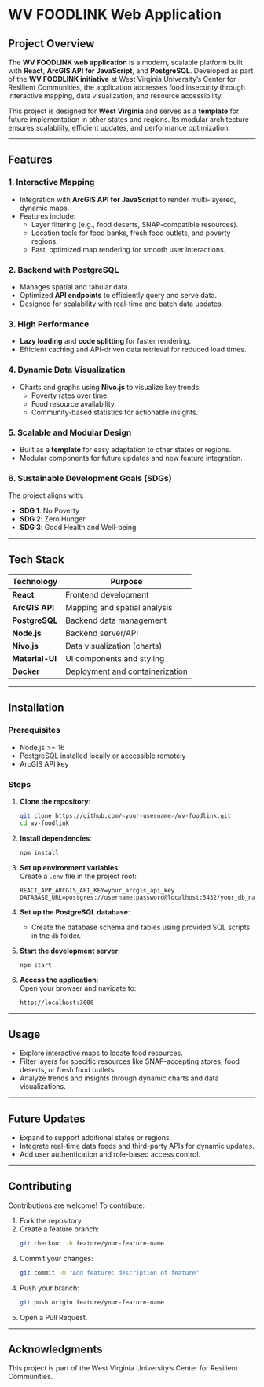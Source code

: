 
# **WV FOODLINK Web Application**

## **Project Overview**
The **WV FOODLINK web application** is a modern, scalable platform built with **React**, **ArcGIS API for JavaScript**, and **PostgreSQL**. Developed as part of the **WV FOODLINK initiative** at West Virginia University’s Center for Resilient Communities, the application addresses food insecurity through interactive mapping, data visualization, and resource accessibility.

This project is designed for **West Virginia** and serves as a **template** for future implementation in other states and regions. Its modular architecture ensures scalability, efficient updates, and performance optimization.

---

## **Features**

### 1. **Interactive Mapping**
- Integration with **ArcGIS API for JavaScript** to render multi-layered, dynamic maps.
- Features include:
   - Layer filtering (e.g., food deserts, SNAP-compatible resources).
   - Location tools for food banks, fresh food outlets, and poverty regions.
   - Fast, optimized map rendering for smooth user interactions.

### 2. **Backend with PostgreSQL**
- Manages spatial and tabular data.
- Optimized **API endpoints** to efficiently query and serve data.  
- Designed for scalability with real-time and batch data updates.

### 3. **High Performance**
- **Lazy loading** and **code splitting** for faster rendering.  
- Efficient caching and API-driven data retrieval for reduced load times.  

### 4. **Dynamic Data Visualization**
- Charts and graphs using **Nivo.js** to visualize key trends:
   - Poverty rates over time.
   - Food resource availability.
   - Community-based statistics for actionable insights.

### 5. **Scalable and Modular Design**
- Built as a **template** for easy adaptation to other states or regions.  
- Modular components for future updates and new feature integration.

### 6. **Sustainable Development Goals (SDGs)**
The project aligns with:  
- **SDG 1**: No Poverty  
- **SDG 2**: Zero Hunger  
- **SDG 3**: Good Health and Well-being  

---

## **Tech Stack**

| **Technology**      | **Purpose**                     |
|----------------------|---------------------------------|
| **React**           | Frontend development            |
| **ArcGIS API**      | Mapping and spatial analysis    |
| **PostgreSQL**      | Backend data management         |
| **Node.js**         | Backend server/API              |
| **Nivo.js**         | Data visualization (charts)     |
| **Material-UI**     | UI components and styling       |
| **Docker**          | Deployment and containerization |

---

## **Installation**

### **Prerequisites**
- Node.js >= 16  
- PostgreSQL installed locally or accessible remotely  
- ArcGIS API key  

### **Steps**

1. **Clone the repository**:
   ```bash
   git clone https://github.com/<your-username>/wv-foodlink.git
   cd wv-foodlink
   ```

2. **Install dependencies**:
   ```bash
   npm install
   ```

3. **Set up environment variables**:  
   Create a `.env` file in the project root:
   ```plaintext
   REACT_APP_ARCGIS_API_KEY=your_arcgis_api_key
   DATABASE_URL=postgres://username:password@localhost:5432/your_db_name
   ```

4. **Set up the PostgreSQL database**:
   - Create the database schema and tables using provided SQL scripts in the `db` folder.

5. **Start the development server**:
   ```bash
   npm start
   ```

6. **Access the application**:  
   Open your browser and navigate to:
   ```
   http://localhost:3000
   ```

---

## **Usage**
- Explore interactive maps to locate food resources.  
- Filter layers for specific resources like SNAP-accepting stores, food deserts, or fresh food outlets.  
- Analyze trends and insights through dynamic charts and data visualizations.

---

## **Future Updates**
- Expand to support additional states or regions.  
- Integrate real-time data feeds and third-party APIs for dynamic updates.  
- Add user authentication and role-based access control.  

---

## **Contributing**

Contributions are welcome! To contribute:

1. Fork the repository.  
2. Create a feature branch:
   ```bash
   git checkout -b feature/your-feature-name
   ```
3. Commit your changes:
   ```bash
   git commit -m "Add feature: description of feature"
   ```
4. Push your branch:
   ```bash
   git push origin feature/your-feature-name
   ```
5. Open a Pull Request.

---



## **Acknowledgments**
This project is part of the West Virginia University’s Center for Resilient Communities. 
